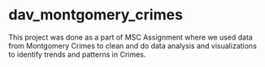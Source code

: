 # dav_montgomery_crimes
This project was done as a part of MSC Assignment where we used data from Montgomery Crimes to clean and do data analysis and visualizations to identify trends and patterns in Crimes.

